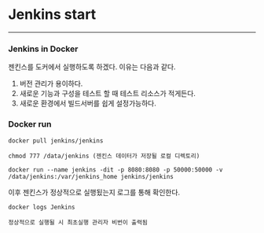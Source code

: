 # Jenkins start
- - -

### Jenkins in Docker

젠킨스를 도커에서 실행하도록 하겠다.
이유는 다음과 같다.
1. 버전 관리가 용이하다.
2. 새로운 기능과 구성을 테스트 할 때 테스트 리소스가 적게든다.
3. 새로운 환경에서 빌드서버를 쉽게 설정가능하다.

### Docker run

	docker pull jenkins/jenkins
	
	chmod 777 /data/jenkins (젠킨스 데이터가 저장될 로컬 디렉토리)
	
	docker run --name jenkins -dit -p 8080:8080 -p 50000:50000 -v /data/jenkins:/var/jenkins_home jenkins/jenkins
	
이후 젠킨스가 정상적으로 실행됬는지 로그를 통해 확인한다.

	docker logs Jenkins
	
	정상적으로 실행될 시 최초실행 관리자 비번이 출력됨
